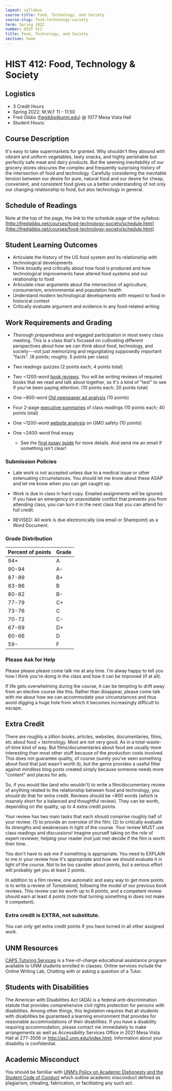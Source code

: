 ```yaml
---
layout: syllabus
course-title: Food, Technology, and Society
course-slug: food-technology-society
term: Spring 2022
number: HIST 412
title: Food, Technology, and Society
section: home
---
```


# HIST 412: Food, Technology & Society

## Logistics
- 3 Credit Hours
- Spring 2022; M,W,F 11 - 11:50
- Fred Gibbs \([fwgibbs@unm.edu](mailto:fwgibbs@unm.edu)\) @ 1077 Mesa Vista Hall
- Student Hours:

## Course Description
It's easy to take supermarkets for granted. Why shouldn't they abound with vibrant and uniform vegetables, tasty snacks, and highly perishable but perfectly safe meat and dairy products. But the seeming inevitability of our grocery stores obscures the complex and frequently surprising history of the intersection of food and technology. Carefully considering the inevitable tension between our desire for pure, natural food and our desire for cheap, convenient, and consistent food gives us a better understanding of not only our changing relationship to food, but also technology in general.


## Schedule of Readings
Note at the top of the page, the link to the schedule page of the syllabus: [http://fredgibbs.net/courses/food-technology-society/schedule.html](http://fredgibbs.net/courses/food-technology-society/schedule.html).

## Student Learning Outcomes
- Articulate the history of the US food system and its relationship with technological developments
- Think broadly and critically about how food is produced and how technological improvements have altered food systems and our relationship to food
- Articulate clear arguments about the intersection of agriculture, consumerism, environmental and population health
- Understand modern technological developments with respect to food in historical context
- Critically evaluate argument and evidence in any food-related writing


## Work Requirements and Grading
- Thorough preparedness and engaged participation in most every class meeting. This is a class that's focused on cultivating different perspectives about how we can think about food, technology, and society---not just memorizing and regurgitating supposedly important "facts". (8 points; roughly .5 points per class)

- Two readings quizzes (2 points each; 4 points total)

- Two ~1200-word [book reviews](book-review-guide). You will be writing reviews of required books that we read and talk about together, so it's a kind of "test" to see if you've been paying attention. (10 points each; 20 points total)

- One ~800-word [Old newspaper ad analysis](newspaper-ads-guide) (10 points)


- Four 2-page [executive summaries](exec-summary-guide) of class readings (10 points each; 40 points total)

- One ~1200-word [website analysis](website-analysis-guide) on GMO safety (10 points)

- One ~2400-word final essay
  - See the [final essay guide](final-essay-guide) for more details. And send me an email if something isn't clear!


### Submission Policies
- Late work is not accepted unless due to a medical issue or other extenuating circumstances. You should let me know about these ASAP and let me know when you can get caught up.  

- Work is due in class in hard copy. Emailed assignments will be ignored. If you have an emergency or unavoidable conflict that prevents you from attending class, you can turn it in the next class that you can attend for full credit.

- REVISED: All work is due electronically (via email or Sharepoint) as a Word Document.


### Grade Distribution

Percent of points | Grade
--- | ---
94+ | A
90-94 | A-
87-89 | B+
83-86 | B
80-82 | B-
77-79 | C+
73-76 | C
70-72 | C-
67-69 | D+
60-66 | D
59- | F


### Please Ask for Help
Please please please come talk me at any time. I'm alway happy to tell you how I think you're doing in the class and how it can be improved (if at all).

If life gets overwhelming during the course, it can be tempting to drift away from an elective course like this. Rather than disappear, please come talk with me about how we can accommodate your circumstances and thus avoid digging a huge hole from which it becomes increasingly difficult to escape.


## Extra Credit
There are roughly a zillion books, articles, websites, documentaries, films, etc about food + technology. Most are not very good. As in a total-waste-of-time kind of way. But films/documentaries about food are usually more interesting than most other stuff because of the production costs involved. This does not guarantee quality, of course (surely you've seen something about food that just wasn't worth it), but the genre provides a useful filter against mindless blog posts created simply because someone needs more "content" and places for ads.

So, if you would like (and who wouldn't) to write a film/documentary review of anything related to the relationship between food and technology, you should do that for extra credit. Reviews should be ~900 words (which is insanely short for a balanced and thoughtful review). They can be worth, depending on the quality, up to 4 extra credit points.

Your review has two main tasks that each should comprise roughly half of your review: (1) to provide an overview of the film; (2) to critically evaluate its strengths and weaknesses in light of the course. Your review MUST use class readings and discussions! Imagine yourself taking on the role of expert reviewer, helping your reader (not just me) decide if the film is worth their time.

You don't have to ask me if something is appropriate. You need to EXPLAIN to me in your review how it's appropriate and how we should evaluate it in light of the course. Not to be too cavalier about points, but a serious effort will probably get you at least 2 points.

In addition to a film review, one automatic and easy way to get more points is to write a review of _Tomatoland_, following the model of our previous book reviews. This review can be worth up to 6 points, and a competent review should earn at least 4 points (note that turning something in does not make it competent).


### Extra credit is EXTRA, not substitute.
You can only get extra credit points if you have turned in all other assigned work.


## UNM Resources
[CAPS Tutoring Services](http://caps.unm.edu/programs/online-tutoring/) is a free-of-charge educational assistance program available to UNM students
enrolled in classes. Online services include the Online Writing Lab, Chatting with or
asking a question of a Tutor.

## Students with Disabilities
The American with Disabilities Act (ADA) is a federal anti-discrimination statute that provides comprehensive civil rights protection for persons with disabilities. Among other things, this legislation requires that all students with disabilities be guaranteed a learning environment that provides for reasonable accommodations of their disabilities. If you have a disability requiring accommodation, please contact me immediately to make arrangements as well as Accessibility Services Office in 2021 Mesa Vista Hall at 277-3506 or http://as2.unm.edu/index.html. Information about your disability is confidential.

## Academic Misconduct
You should be familiar with [UNM’s Policy on Academic Dishonesty and the Student Code of Conduct](http://pathfinder.unm.edu/policies.htm#studentcode) which outline academic misconduct defined as plagiarism, cheating, fabrication, or facilitating any such act.
